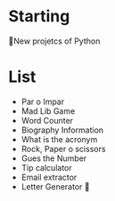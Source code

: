 # Starting
🌱New projetcs of Python 

# List
  * Par o Impar
  * Mad Lib Game
  * Word Counter
  * Biography Information
  * What is the acronym
  * Rock, Paper o scissors
  * Gues the Number
  * Tip calculator
  * Email extractor
  * Letter Generator 🌱
